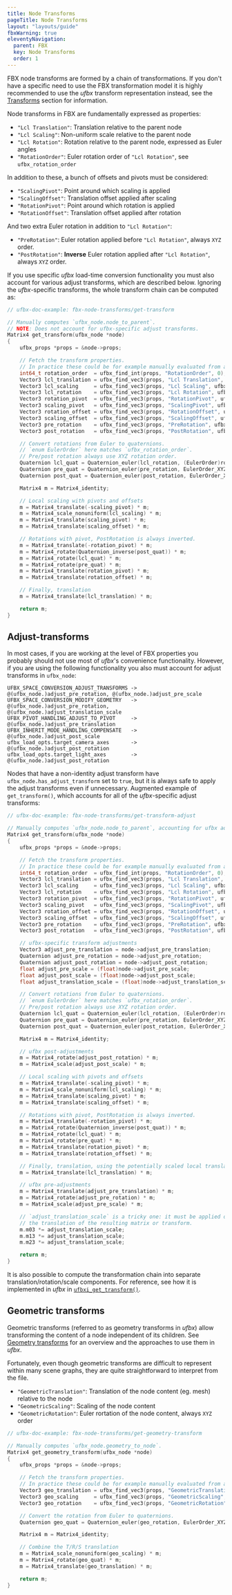 ```yaml
---
title: Node Transforms
pageTitle: Node Transforms
layout: "layouts/guide"
fbxWarning: true
eleventyNavigation:
  parent: FBX
  key: Node Transforms
  order: 1
---
```


FBX node transforms are formed by a chain of transformations.
If you don't have a specific need to use the FBX transformation model it is highly recommended to use the *ufbx* transform representation instead,
see the [Transforms](/elements/nodes/#transforms) section for information.

Node transforms in FBX are fundamentally expressed as properties:

* `"Lcl Translation"`: Translation relative to the parent node
* `"Lcl Scaling"`: Non-uniform scale relative to the parent node
* `"Lcl Rotation"`: Rotation relative to the parent node, expressed as Euler angles
* `"RotationOrder"`: Euler rotation order of `"Lcl Rotation"`, see `ufbx_rotation_order`

In addition to these, a bunch of offsets and pivots must be considered:

* `"ScalingPivot"`: Point around which scaling is applied
* `"ScalingOffset"`: Translation offset applied after scaling
* `"RotationPivot"`: Point around which rotation is applied
* `"RotationOffset"`: Translation offset applied after rotation

And two extra Euler rotation in addition to `"Lcl Rotation"`:

* `"PreRotation"`: Euler rotation applied before `"Lcl Rotation"`, always `XYZ` order.
* `"PostRotation"`: **Inverse** Euler rotation applied after `"Lcl Rotation"`, always `XYZ` order.

If you use specific *ufbx* load-time conversion functionality you must also account for various adjust transforms,
which are described below.
Ignoring the *ufbx*-specific transforms, the whole transform chain can be computed as:

```cpp
// ufbx-doc-example: fbx-node-transforms/get-transform

// Manually computes `ufbx_node.node_to_parent`.
// NOTE: Does not account for ufbx-specific adjust transforms.
Matrix4 get_transform(ufbx_node *node)
{
    ufbx_props *props = &node->props;

    // Fetch the transform properties.
    // In practice these could be for example manually evaluated from animation curves.
    int64_t rotation_order  = ufbx_find_int(props, "RotationOrder", 0);
    Vector3 lcl_translation = ufbx_find_vec3(props, "Lcl Translation", ufbx_zero_vec3);
    Vector3 lcl_scaling     = ufbx_find_vec3(props, "Lcl Scaling", ufbx_zero_vec3);
    Vector3 lcl_rotation    = ufbx_find_vec3(props, "Lcl Rotation", ufbx_zero_vec3);
    Vector3 rotation_pivot  = ufbx_find_vec3(props, "RotationPivot", ufbx_zero_vec3);
    Vector3 scaling_pivot   = ufbx_find_vec3(props, "ScalingPivot", ufbx_zero_vec3);
    Vector3 rotation_offset = ufbx_find_vec3(props, "RotationOffset", ufbx_zero_vec3);
    Vector3 scaling_offset  = ufbx_find_vec3(props, "ScalingOffset", ufbx_zero_vec3);
    Vector3 pre_rotation    = ufbx_find_vec3(props, "PreRotation", ufbx_zero_vec3);
    Vector3 post_rotation   = ufbx_find_vec3(props, "PostRotation", ufbx_zero_vec3);

    // Convert rotations from Euler to quaternions.
    // `enum EulerOrder` here matches `ufbx_rotation_order`.
    // Pre/post rotation always use XYZ rotation order.
    Quaternion lcl_quat = Quaternion_euler(lcl_rotation, (EulerOrder)rotation_order);
    Quaternion pre_quat = Quaternion_euler(pre_rotation, EulerOrder_XYZ);
    Quaternion post_quat = Quaternion_euler(post_rotation, EulerOrder_XYZ);

    Matrix4 m = Matrix4_identity;

    // Local scaling with pivots and offsets
    m = Matrix4_translate(-scaling_pivot) * m;
    m = Matrix4_scale_nonuniform(lcl_scaling) * m;
    m = Matrix4_translate(scaling_pivot) * m;
    m = Matrix4_translate(scaling_offset) * m;

    // Rotations with pivot, PostRotation is always inverted.
    m = Matrix4_translate(-rotation_pivot) * m;
    m = Matrix4_rotate(Quaternion_inverse(post_quat)) * m;
    m = Matrix4_rotate(lcl_quat) * m;
    m = Matrix4_rotate(pre_quat) * m;
    m = Matrix4_translate(rotation_pivot) * m;
    m = Matrix4_translate(rotation_offset) * m;

    // Finally, translation
    m = Matrix4_translate(lcl_translation) * m;

    return m;
}
```

## Adjust-transforms

In most cases, if you are working at the level of FBX properties you probably should not use most of *ufbx*'s convenience functionality.
However, if you are using the following functionality you also must account for adjust transforms in `ufbx_node`:

    UFBX_SPACE_CONVERSION_ADJUST_TRANSFORMS -> @(ufbx_node.)adjust_pre_rotation, @(ufbx_node.)adjust_pre_scale
    UFBX_SPACE_CONVERSION_MODIFY_GEOMETRY   -> @(ufbx_node.)adjust_pre_rotation, @(ufbx_node.)adjust_translation_scale
    UFBX_PIVOT_HANDLING_ADJUST_TO_PIVOT     -> @(ufbx_node.)adjust_pre_translation
    UFBX_INHERIT_MODE_HANDLING_COMPENSATE   -> @(ufbx_node.)adjust_post_scale
    ufbx_load_opts.target_camera_axes       -> @(ufbx_node.)adjust_post_rotation
    ufbx_load_opts.target_light_axes        -> @(ufbx_node.)adjust_post_rotation

Nodes that have a non-identity adjust transform have `ufbx_node.has_adjust_transform` set to `true`,
but it is always safe to apply the adjust transforms even if unnecessary.
Augmented example of `get_transform()`, which accounts for all of the *ufbx*-specific adjust transforms:

```cpp
// ufbx-doc-example: fbx-node-transforms/get-transform-adjust

// Manually computes `ufbx_node.node_to_parent`, accounting for ufbx adjust transforms.
Matrix4 get_transform(ufbx_node *node)
{
    ufbx_props *props = &node->props;

    // Fetch the transform properties.
    // In practice these could be for example manually evaluated from animation curves.
    int64_t rotation_order  = ufbx_find_int(props, "RotationOrder", 0);
    Vector3 lcl_translation = ufbx_find_vec3(props, "Lcl Translation", ufbx_zero_vec3);
    Vector3 lcl_scaling     = ufbx_find_vec3(props, "Lcl Scaling", ufbx_zero_vec3);
    Vector3 lcl_rotation    = ufbx_find_vec3(props, "Lcl Rotation", ufbx_zero_vec3);
    Vector3 rotation_pivot  = ufbx_find_vec3(props, "RotationPivot", ufbx_zero_vec3);
    Vector3 scaling_pivot   = ufbx_find_vec3(props, "ScalingPivot", ufbx_zero_vec3);
    Vector3 rotation_offset = ufbx_find_vec3(props, "RotationOffset", ufbx_zero_vec3);
    Vector3 scaling_offset  = ufbx_find_vec3(props, "ScalingOffset", ufbx_zero_vec3);
    Vector3 pre_rotation    = ufbx_find_vec3(props, "PreRotation", ufbx_zero_vec3);
    Vector3 post_rotation   = ufbx_find_vec3(props, "PostRotation", ufbx_zero_vec3);

    // ufbx-specific transform adjustments
    Vector3 adjust_pre_translation = node->adjust_pre_translation;
    Quaternion adjust_pre_rotation = node->adjust_pre_rotation;
    Quaternion adjust_post_rotation = node->adjust_post_rotation;
    float adjust_pre_scale = (float)node->adjust_pre_scale;
    float adjust_post_scale = (float)node->adjust_post_scale;
    float adjust_translation_scale = (float)node->adjust_translation_scale;

    // Convert rotations from Euler to quaternions.
    // `enum EulerOrder` here matches `ufbx_rotation_order`.
    // Pre/post rotation always use XYZ rotation order.
    Quaternion lcl_quat = Quaternion_euler(lcl_rotation, (EulerOrder)rotation_order);
    Quaternion pre_quat = Quaternion_euler(pre_rotation, EulerOrder_XYZ);
    Quaternion post_quat = Quaternion_euler(post_rotation, EulerOrder_XYZ);

    Matrix4 m = Matrix4_identity;

    // ufbx post-adjustments
    m = Matrix4_rotate(adjust_post_rotation) * m;
    m = Matrix4_scale(adjust_post_scale) * m;

    // Local scaling with pivots and offsets
    m = Matrix4_translate(-scaling_pivot) * m;
    m = Matrix4_scale_nonuniform(lcl_scaling) * m;
    m = Matrix4_translate(scaling_pivot) * m;
    m = Matrix4_translate(scaling_offset) * m;

    // Rotations with pivot, PostRotation is always inverted.
    m = Matrix4_translate(-rotation_pivot) * m;
    m = Matrix4_rotate(Quaternion_inverse(post_quat)) * m;
    m = Matrix4_rotate(lcl_quat) * m;
    m = Matrix4_rotate(pre_quat) * m;
    m = Matrix4_translate(rotation_pivot) * m;
    m = Matrix4_translate(rotation_offset) * m;

    // Finally, translation, using the potentially scaled local translaiton.
    m = Matrix4_translate(lcl_translation) * m;

    // ufbx pre-adjustments
    m = Matrix4_translate(adjust_pre_translation) * m;
    m = Matrix4_rotate(adjust_pre_rotation) * m;
    m = Matrix4_scale(adjust_pre_scale) * m;

    // `adjust_translation_scale` is a tricky one: it must be applied only to
    // the translation of the resulting matrix or transform.
    m.m03 *= adjust_translation_scale;
    m.m13 *= adjust_translation_scale;
    m.m23 *= adjust_translation_scale;

    return m;
}
```

It is also possible to compute the transformation chain into separate translation/rotation/scale components.
For reference, see how it is implemented in *ufbx* in [`ufbxi_get_transform()`](https://github.com/ufbx/ufbx/blob/6dd7771ee215c7489a211b7aa259f1056ce14354/ufbx.c?ts=4#L21497-L21558).

## Geometric transforms

Geometric transforms (referred to as geometry transforms in *ufbx*) allow transforming the content of a node independent of its children.
See [Geometry transforms](/elements/nodes/#geometry-transforms) for an overview and the approaches to use them in *ufbx*.

Fortunately, even though geometric transforms are difficult to represent within many scene graphs,
they are quite straightforward to interpret from the file.

* `"GeometricTranslation"`: Translation of the node content (eg. mesh) relative to the node
* `"GeometricScaling"`: Scaling of the node content
* `"GeometricRotation"`: Euler rortation of the node content, always `XYZ` order

```cpp
// ufbx-doc-example: fbx-node-transforms/get-geometry-transform

// Manually computes `ufbx_node.geometry_to_node`.
Matrix4 get_geometry_transform(ufbx_node *node)
{
    ufbx_props *props = &node->props;

    // Fetch the transform properties.
    // In practice these could be for example manually evaluated from animation curves.
    Vector3 geo_translation = ufbx_find_vec3(props, "GeometricTranslation", ufbx_zero_vec3);
    Vector3 geo_scaling     = ufbx_find_vec3(props, "GeometricScaling", ufbx_zero_vec3);
    Vector3 geo_rotation    = ufbx_find_vec3(props, "GeometricRotation", ufbx_zero_vec3);

    // Convert the rotation from Euler to quaternions.
    Quaternion geo_quat = Quaternion_euler(geo_rotation, EulerOrder_XYZ);

    Matrix4 m = Matrix4_identity;

    // Combine the T/R/S translation
    m = Matrix4_scale_nonuniform(geo_scaling) * m;
    m = Matrix4_rotate(geo_quat) * m;
    m = Matrix4_translate(geo_translation) * m;

    return m;
}
```